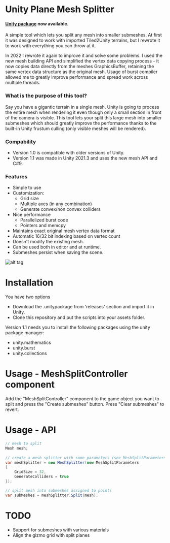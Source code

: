 # Unity Plane Mesh Splitter

#### [Unity package](https://github.com/artnas/Unity-Plane-Mesh-Splitter/releases) now available.

A simple tool which lets you split any mesh into smaller submeshes. At first it was designed to work with imported Tiled2Unity terrains, but I rewrote it to work with everything you can throw at it. 

In 2022 I rewrote it again to improve it and solve some problems. I used the new mesh building API and simplified the vertex data copying process - it now copies data directly from the meshes GraphicsBuffer, retaining the same vertex data structure as the original mesh. Usage of burst compiler allowed me to greatly improve performance and spread work across multiple threads.

### What is the purpose of this tool?

Say you have a gigantic terrain in a single mesh. Unity is going to process the entire mesh when rendering it even though only a small section in front of the camera is visible. This tool lets your split this large mesh into smaller submeshes which should greatly improve the performance thanks to the built-in Unity frustum culling (only visible meshes will be rendered).

### Compability

- Version 1.0 is compatible with older versions of Unity.
- Version 1.1 was made in Unity 2021.3 and uses the new mesh API and C#9.

### Features

- Simple to use
- Customization:
  - Grid size
  - Multiple axes (in any combination)
  - Generate convex/non convex colliders
- Nice performance
  - Parallelized burst code
  - Pointers and memcpy
- Maintains exact original mesh vertex data format
- Automatic 16/32 bit indexing based on vertex count
- Doesn't modify the existing mesh.
- Can be used both in editor and at runtime.
- Submeshes persist when saving the scene.

![alt tag](http://i.imgur.com/5PzoVFc.jpg)

# Installation

You have two options
- Download the .unitypackage from 'releases' section and import it in Unity.
- Clone this repository and put the scripts into your assets folder.

Version 1.1 needs you to install the following packages using the unity package manager:
- unity.mathematics
- unity.burst
- unity.collections

# Usage - MeshSplitController component

Add the "MeshSplitController" component to the game object you want to split and press the "Create submeshes" button. Press "Clear submeshes" to revert.

# Usage - API

```csharp
// mesh to split
Mesh mesh;
            
// create a mesh splitter with some parameters (see MeshSplitParameters.cs for default settings)
var meshSplitter = new MeshSplitter(new MeshSplitParameters
{
    GridSize = 32,
    GenerateColliders = true
});

// split mesh into submeshes assigned to points
var subMeshes = meshSplitter.Split(mesh);
```

# TODO

- Support for submeshes with various materials
- Align the gizmo grid with split planes

